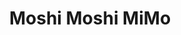 ---
layout: place
title: Moshi Moshi MiMo
permalink: /florida/miami/moshi-moshi-mimo.html
stateAbbr: FL
stateName: Florida
cityName: Miami
seo:
  type: restaurant
  links: null
place_id: ChIJnwaj_taz2YgRd3ddXoqN0ao
photos:
  - name: >-
      places/ChIJnwaj_taz2YgRd3ddXoqN0ao/photos/AeeoHcKU62ypCKEnyFFhUP0ebccyG7rQv6Gwi0JEsnlCMy_m_EDs6gsIGqiG96dTmmwK-4PuEq6YYIj6tAtYlO82HtMBsrSBtu0-DE0ZWOqEOeml-BmjMBKY-Dd3AOq0JmESrg5CFvBs7eE-eCwTr6OnaQYgE_ZTBKS16ahV5HsuAgHEGjFLV5CTesmrT-EIE3eiJbJwGvIqc-HS-bqhY3ksu8G5Ud9QCV08UH5W3mOcdDgL0JDPgC8V0njXM8V0C247UUc1LTpy_F8Y7BnAgMH2BHJjQEBVBPnpEDcqf9pzpdDvxf0LZHkMYaVHk8ThoT0ySQbbG3KPaSiAfbCLVGuCKU4wgcQHT0CLQWdo5BZ4IBtg6E7KINa4iWVxAUIAZPEAY1Y91jOINvenr7NQDad0c4ZRw_En266k7abYZCLp_szi3KX1
    widthPx: 4000
    heightPx: 3000
    authorAttributions:
      - displayName: Lindamaria Ortega Franco
        uri: https://maps.google.com/maps/contrib/104359801699735033128
        photoUri: >-
          https://lh3.googleusercontent.com/a-/ALV-UjUKzpTYt5NamAd4iI6M1zaGcuJtHW3tjPPhgdsDKqNQ7cUS-Wq0=s100-p-k-no-mo
    flagContentUri: >-
      https://www.google.com/local/imagery/report/?cb_client=maps_api_places.places_api&image_key=!1e10!2sCIHM0ogKEICAgIDL55_xqAE&hl=en-US
    googleMapsUri: >-
      https://www.google.com/maps/place//data=!3m4!1e2!3m2!1sCIHM0ogKEICAgIDL55_xqAE!2e10!4m2!3m1!1s0x88d9b3d6fea3069f:0xaad18d8a5e5d7777
  - name: >-
      places/ChIJnwaj_taz2YgRd3ddXoqN0ao/photos/AeeoHcKZaK92wSpZPHb1vxWXHB_UiA74adaaGdi-_ICxFY9r4jhr_uov-m9Wwoqq5kfD1j97qREoKeEUlymEwmDAcwD8z32m-hqD7y7L-jAWNeUSX8ouvdMVAmYcd2PAtOiLHXlGBpG2CKQL2HDaa2l8f4Q6NjF6tptn1M1R1ohf3D1aHy6CEHiZgOTucYy8sLKluz_eES14885LvqesvPc6lex7m1HngFnurUvGDmhszKel-jehll2nef6dvW4E36FbyIJcXOSDY5roXi8spm8SGYbBJCBnlyh34HlgrvmFkFTKfA
    widthPx: 1800
    heightPx: 1008
    authorAttributions:
      - displayName: Moshi Moshi MiMo
        uri: https://maps.google.com/maps/contrib/112413427394733786687
        photoUri: >-
          https://lh3.googleusercontent.com/a-/ALV-UjXs6A4YE22vezKanXmsp2oNm7__h0vstJKm9W25ElcNw1hZxKAI=s100-p-k-no-mo
    flagContentUri: >-
      https://www.google.com/local/imagery/report/?cb_client=maps_api_places.places_api&image_key=!1e10!2sAF1QipMxhynGMMZFY9CgEhqPjMPplq5f5Bwk7wwEcM2j&hl=en-US
    googleMapsUri: >-
      https://www.google.com/maps/place//data=!3m4!1e2!3m2!1sAF1QipMxhynGMMZFY9CgEhqPjMPplq5f5Bwk7wwEcM2j!2e10!4m2!3m1!1s0x88d9b3d6fea3069f:0xaad18d8a5e5d7777
  - name: >-
      places/ChIJnwaj_taz2YgRd3ddXoqN0ao/photos/AeeoHcL3fSU4LkkeZ3QKPyg6mSI8yvC3hn9wFtYhj2lnYuO81vba9qvKIe9xjyS0dKitI1yUhWIet4LgGzxLlY4Aqn0ZoDrFbHN0Ea1OpNJHXVue-U2MP5w06ZEi09mHkqzg7J1xmpP0N5tzKbaM92MVOlxvl7uxgicRVw3pGSQETg6LbyYMqvvU7XUaMe4m9CKkIA48aQFNqaVy4l9jxL-o5QMcM_PbURPDcOtlQ3k3K_5Ax9HBaoUWo2HJEaYm1y86zJWUTz9HiKYXNYf37oztUeX0mniWEqPlaS0x1sCdmKxF7kJC0xnIbin2Ns6ZUp_og7G7rxC7jeX_f_9MNyO7Heqj-9wbKCaq3D76KzunBZ-zT2rEma9MiFUzuWBZlzsXo0kkt8n_JkI01RmGD4hIo-IQbQeXPbEeRNSg_cngIdpGE-PcCih1saVBt6H8rZ7Y
    widthPx: 4032
    heightPx: 3024
    authorAttributions:
      - displayName: Jessika Goodman
        uri: https://maps.google.com/maps/contrib/116252158392653575030
        photoUri: >-
          https://lh3.googleusercontent.com/a-/ALV-UjW4lqkYCVqSsrQldC9dAVyH0Ps94SxeLA37zqNnFOX4hjHSZMqAqQ=s100-p-k-no-mo
    flagContentUri: >-
      https://www.google.com/local/imagery/report/?cb_client=maps_api_places.places_api&image_key=!1e10!2sCIABIhADydERiQA9n2fgK78ABFHr&hl=en-US
    googleMapsUri: >-
      https://www.google.com/maps/place//data=!3m4!1e2!3m2!1sCIABIhADydERiQA9n2fgK78ABFHr!2e10!4m2!3m1!1s0x88d9b3d6fea3069f:0xaad18d8a5e5d7777
  - name: >-
      places/ChIJnwaj_taz2YgRd3ddXoqN0ao/photos/AeeoHcLnu2a_M9fpYx8vS_WSlbvdzk80-_OU4VwHT4tOaoj816-YrDIuPjxVHV6Kl4rg_WaGzLLBI7GF47yqkXcP4dNigMrNUez8AO49wkl801jxRMVnUBu9n38_0qILMDtTnRImS7GP_DGnVmH2hSV3_yhDqE5n4IPRjdXIXS9HCmvJ9EX4q73ABAZMumHZfcbE6boCMzwdpppFG5RHtGwdc6opelqoPaGhORbq9GJb_aDSMAUtkEvVmDd4Plq8nIpe84DTB0FGRV_wWP7pREvg5AEm-0NLMMtQ54_IjELq06lKKwUGBEG7-fnGPPkbWRJ5XqSLsL5YQS6VAu1LiSX09DLG1lBQPQLV90yiyOvWzuDW9qOioctToh8DT3W6M00Z8P-KjlLoPyO28AT55NGwFE-FwB2HB5RyWl4xtLIdS0fn00k8
    widthPx: 3024
    heightPx: 4032
    authorAttributions:
      - displayName: Daniela Guerrero
        uri: https://maps.google.com/maps/contrib/112864332392031718685
        photoUri: >-
          https://lh3.googleusercontent.com/a/ACg8ocJI31CGn_lfp2JsHQZjP2y8XzK0SVG86ykpW5ZhLUHH2VU0EA=s100-p-k-no-mo
    flagContentUri: >-
      https://www.google.com/local/imagery/report/?cb_client=maps_api_places.places_api&image_key=!1e10!2sCIHM0ogKEICAgMCgxuOKugE&hl=en-US
    googleMapsUri: >-
      https://www.google.com/maps/place//data=!3m4!1e2!3m2!1sCIHM0ogKEICAgMCgxuOKugE!2e10!4m2!3m1!1s0x88d9b3d6fea3069f:0xaad18d8a5e5d7777
  - name: >-
      places/ChIJnwaj_taz2YgRd3ddXoqN0ao/photos/AeeoHcKPrAbhT22IcWjBTuJm3wrH9dTVBZKtxKinOfJrJ2MN_jtk-IgORrN1pHkQFtFVrr5irrbactEdVJ6dtA1psu9-RyP7BXnLLupWCy1QDhsfizMfiJyOU96h9RfHc5dittf4awZ218dXBY6FqGGmgptD6QDTenFtrHCy3v5YOrUOOf4LnaLnqjCTGmgMCD3ukHaJNBgfXRIkE_XLus7iGGnr9AYjVBKVeL2WDP1Ujwm-YM3rS4zxV7z9SKdroV3nlRFMrUja4CdhzLz3PAKhrNonVk9hq_NmtWTLduAd0UGg3A
    widthPx: 1024
    heightPx: 1024
    authorAttributions:
      - displayName: Moshi Moshi MiMo
        uri: https://maps.google.com/maps/contrib/112413427394733786687
        photoUri: >-
          https://lh3.googleusercontent.com/a-/ALV-UjXs6A4YE22vezKanXmsp2oNm7__h0vstJKm9W25ElcNw1hZxKAI=s100-p-k-no-mo
    flagContentUri: >-
      https://www.google.com/local/imagery/report/?cb_client=maps_api_places.places_api&image_key=!1e10!2sAF1QipO_h1lMB8J3C5UQCAn5YjZ_p-ckqlakWWxA-379&hl=en-US
    googleMapsUri: >-
      https://www.google.com/maps/place//data=!3m4!1e2!3m2!1sAF1QipO_h1lMB8J3C5UQCAn5YjZ_p-ckqlakWWxA-379!2e10!4m2!3m1!1s0x88d9b3d6fea3069f:0xaad18d8a5e5d7777
  - name: >-
      places/ChIJnwaj_taz2YgRd3ddXoqN0ao/photos/AeeoHcKOo8PauOh1la9v7D2zOvfr_dwEwcgVrg-nyWVw6_b213sPmusI9L44Xhwo5gL65F09puqcPGbTuPwSp2Jo_qGcis7jsmExmFV0_e-7rzX9HLn8Lfp2VA6kLDqo7h9wqUZRY6EUXVHDTqt21heM3bVlpOjCMfoPMqma48kh21z8z8ySlao6gg9nfVY27hINfZ283WCWhqmJZ_ZF44vnYFr0N_Kpg2azld8AEuUYP-xfT46QRvHBBhe8A4UbNc-6i-cnjA4gBP7D_9PKivESmGuaDk-DR1UQOHYCMQEEgyjESQ
    widthPx: 4032
    heightPx: 3024
    authorAttributions:
      - displayName: Moshi Moshi MiMo
        uri: https://maps.google.com/maps/contrib/112413427394733786687
        photoUri: >-
          https://lh3.googleusercontent.com/a-/ALV-UjXs6A4YE22vezKanXmsp2oNm7__h0vstJKm9W25ElcNw1hZxKAI=s100-p-k-no-mo
    flagContentUri: >-
      https://www.google.com/local/imagery/report/?cb_client=maps_api_places.places_api&image_key=!1e10!2sAF1QipNvuwdtbL3hL42en5PRTVnhXhvCFSMs7ZavyJhR&hl=en-US
    googleMapsUri: >-
      https://www.google.com/maps/place//data=!3m4!1e2!3m2!1sAF1QipNvuwdtbL3hL42en5PRTVnhXhvCFSMs7ZavyJhR!2e10!4m2!3m1!1s0x88d9b3d6fea3069f:0xaad18d8a5e5d7777
  - name: >-
      places/ChIJnwaj_taz2YgRd3ddXoqN0ao/photos/AeeoHcJjRAo9WjAIbqntCdDJj_yr0RISw8fuDR5k-Vvs8O5tWAUjrob_YF0r61LSJ29Wqh_qta16Z-LAiAPS6bS6ENPe0j3uagdekiGBreCJIfJxZhi6ZviEKx8mLH9dpVHTYtbRx6m2p2jKEep5-GJZJs4a3js9KQm9vyq-YmDVZ0i7EhTEQdacSOP4WXsceuIHFEaZHCIDp8dYpLnx9psQAXd0QDnNSt8F2zBIdKkE8-7Lg0CI8CwBaoz02on87RQ4ubgjHJmUAB6vOJM-DEkDzR5ajdpEGCA93blj6qUP1NmhrUW5IKvxfzf6_PY7u_CE6Bsaw3cV4v0V5tHz_GarQVNIcQLsQ7FSfx81Pf68sk0WwVOJ8coZMXc689imp4sb5LUjt5Wx9nSp4hkiLHLr9y31S1n7LmFsM27TJhsTOsM
    widthPx: 1200
    heightPx: 1600
    authorAttributions:
      - displayName: Janaina Ferreira
        uri: https://maps.google.com/maps/contrib/115069105147416865279
        photoUri: >-
          https://lh3.googleusercontent.com/a/ACg8ocLG99paN5w6nYW41hJTDrehiyaw5bVwi5l6_AhSATRv813fdw=s100-p-k-no-mo
    flagContentUri: >-
      https://www.google.com/local/imagery/report/?cb_client=maps_api_places.places_api&image_key=!1e10!2sCIHM0ogKEICAgICHusPdGg&hl=en-US
    googleMapsUri: >-
      https://www.google.com/maps/place//data=!3m4!1e2!3m2!1sCIHM0ogKEICAgICHusPdGg!2e10!4m2!3m1!1s0x88d9b3d6fea3069f:0xaad18d8a5e5d7777
  - name: >-
      places/ChIJnwaj_taz2YgRd3ddXoqN0ao/photos/AeeoHcKbZtKUa7zUiUEH3UTsprGLlXg-FZ4s5r1oa_XRdCqgko9L7POu7JADiiCzOrvaN61YiezPngTSPkSNJtbcOqSnYq3FQ6PnOJ0csKSPucHK-06vxhFbssagLSTEHlnFbkauOD-3RzZ90clpm1OO8aLCbA87xipGv6oTRn8XYw9LaldZatp26OEHD4MnN6Z_DzKJiN_ahJkgAoFApJFtPvdebhB42EDXrdqFNPc_ssjxbFGt9mm6_PTFpnnapZ7AsxnaHCOatcoXRCsfBlYOnJ7ftlbAK-crgeNSr9dzPGfHCSydYhfbRmDbXaaayvg-V_ZUqYhyyMGq-BZZsJvz0R2s_IIWmfP17bzcdoujorTAyWEiIV_agsaiEVQvkHtK9rJVMg3DOa3RSy4OGMMMQmbkhkFCTBY8jpBhFiBjarjAnQ9W
    widthPx: 3024
    heightPx: 4032
    authorAttributions:
      - displayName: candace girard
        uri: https://maps.google.com/maps/contrib/106312923911761280220
        photoUri: >-
          https://lh3.googleusercontent.com/a-/ALV-UjXYBtkcTt498-N6kGjtWHE3HDjy6Y786mH5qn_TDl5mgQpqSFpT=s100-p-k-no-mo
    flagContentUri: >-
      https://www.google.com/local/imagery/report/?cb_client=maps_api_places.places_api&image_key=!1e10!2sCIHM0ogKEICAgMCQqpSt7QE&hl=en-US
    googleMapsUri: >-
      https://www.google.com/maps/place//data=!3m4!1e2!3m2!1sCIHM0ogKEICAgMCQqpSt7QE!2e10!4m2!3m1!1s0x88d9b3d6fea3069f:0xaad18d8a5e5d7777
  - name: >-
      places/ChIJnwaj_taz2YgRd3ddXoqN0ao/photos/AeeoHcLJLzuaQY1YCc4mdIN3v-EzNEAwDilxiuzSRxt1ncydqQKN3oqMIe58_DyltuO1ZoVsJQwUhNMuWb79wNldUh5BskT7Yfxc4neXjIvpfXJ5acYUsS8-_KjKq4289Gfj_z3Nx8aavtXb4UxPFCeMAn-aE6-dfWL05sjBe4ZpaO6MuvVB8qS4pEaDDxeb6_ObjzLD7V57CoVDfs2GDfrO2i64qsQHMjQzo6V2UVPjlQ6S6hctW9FPkprxU5KFl41o8A2rBT7jq0bzS4gIU7LiK2yhLqcKXPxC5muUIPFtgulcIi__F5P6CKoFgezI_ao_rmp70PWAGQe6dMkq6OEFPXKQxKEBvtFv_xwk6b5lo3DhT1hOtWXy6hs-c2lV34RiK-0aQKMu_tl6OWXXB_Iz61KVDP3oT_y2pvVQRxre-mCy_DAxdKpmpBWOcBLHxhe4
    widthPx: 3600
    heightPx: 4800
    authorAttributions:
      - displayName: Jesus Gelvez
        uri: https://maps.google.com/maps/contrib/116788510418702115037
        photoUri: >-
          https://lh3.googleusercontent.com/a-/ALV-UjU-Sk_CGEC9vWetvXLWzDSXDD-DjjqgX2KUVskR9Hh7wqe6Pgo=s100-p-k-no-mo
    flagContentUri: >-
      https://www.google.com/local/imagery/report/?cb_client=maps_api_places.places_api&image_key=!1e10!2sCIABIhADydERSCsWAWfp_uIAC76A&hl=en-US
    googleMapsUri: >-
      https://www.google.com/maps/place//data=!3m4!1e2!3m2!1sCIABIhADydERSCsWAWfp_uIAC76A!2e10!4m2!3m1!1s0x88d9b3d6fea3069f:0xaad18d8a5e5d7777
  - name: >-
      places/ChIJnwaj_taz2YgRd3ddXoqN0ao/photos/AeeoHcLYZwZ8jH2RdTHAvQvRcdMGALPPZuDimPvPyvA7JLWA8TWSeqZH1AC4b09cB66wE0MVPt9j3LJ6AGgfF8HfOGqPIlDVuopKOzwwOgOIaDcCTt4a9T9QtEHIi3a0779zcByUtFcB9Sc_CCxSsFy43KdD-yMxlyandbsiNHsfLv8XlxsNwI5BIOQ3rIfTCL4aE360B2JtiXoz0Rz9fyEE69jOFIwgGahFCt4dVbV1nhpvXSMvUk8jW2IR5AvwMfC0_2PPOhLZ9J5ylUImLZ4vjclzXwnVnPkNabvRqkekWYw03djYGClTrVfo2cdvhpyGaU_VJtrOtSGTyGD6IN4XndeF312cgS7qQ2uurmv9f5yn-2lloBnBYriFQxR8kuzaF17dbbUKhtwcXH6C2432vggPOqFUOx_nW2_Guh71t_d-nA
    widthPx: 3024
    heightPx: 4032
    authorAttributions:
      - displayName: S R
        uri: https://maps.google.com/maps/contrib/106884450147607595154
        photoUri: >-
          https://lh3.googleusercontent.com/a-/ALV-UjWjD2JdNzAvbFfuKsqyG8gjLsSfan_HNxXV9etYMegk-XaiCAHE=s100-p-k-no-mo
    flagContentUri: >-
      https://www.google.com/local/imagery/report/?cb_client=maps_api_places.places_api&image_key=!1e10!2sCIHM0ogKEICAgICLt8OCZw&hl=en-US
    googleMapsUri: >-
      https://www.google.com/maps/place//data=!3m4!1e2!3m2!1sCIHM0ogKEICAgICLt8OCZw!2e10!4m2!3m1!1s0x88d9b3d6fea3069f:0xaad18d8a5e5d7777
address: 7232 Biscayne Blvd, Miami, FL 33138, USA
street: 7232 Biscayne Blvd
city: Miami
state: FL
zip: '33138'
country: USA
neighborhood: Upper East Side
latitude: '25.841773'
longitude: '-80.184610'
accessibility_options:
  wheelchairAccessibleEntrance: true
  wheelchairAccessibleRestroom: true
  wheelchairAccessibleSeating: true
business_status: OPERATIONAL
name: Moshi Moshi MiMo
google_maps_links:
  directionsUri: >-
    https://www.google.com/maps/dir//''/data=!4m7!4m6!1m1!4e2!1m2!1m1!1s0x88d9b3d6fea3069f:0xaad18d8a5e5d7777!3e0
  placeUri: https://maps.google.com/?cid=12308774882008463223
  writeAReviewUri: >-
    https://www.google.com/maps/place//data=!4m3!3m2!1s0x88d9b3d6fea3069f:0xaad18d8a5e5d7777!12e1
  reviewsUri: >-
    https://www.google.com/maps/place//data=!4m4!3m3!1s0x88d9b3d6fea3069f:0xaad18d8a5e5d7777!9m1!1b1
  photosUri: >-
    https://www.google.com/maps/place//data=!4m3!3m2!1s0x88d9b3d6fea3069f:0xaad18d8a5e5d7777!10e5
primary_type: Japanese Restaurant
opening_hours:
  regular: null
  current: null
secondary_opening_hours:
  regular:
    weekdayDescriptions: null
    type: null
  current:
    weekdayDescriptions: null
    type: null
phone: null
price_level: null
price_range: null
rating: null
rating_count: 0
website: null
description: >-
  Discover Moshi Moshi MiMo in Miami, FL$$$Moshi Moshi MiMo in Miami, FL, stands
  out as a cozy Japanese restaurant nestled in the vibrant Upper East Side,
  perfect for those craving authentic flavors in a welcoming environment. This
  spot emphasizes accessibility with features like easy entrances and seating
  designed for all guests, making it a thoughtful choice for diverse diners.
  Located conveniently on Biscayne Blvd, it serves as an ideal stop for anyone
  exploring the area and looking to enjoy fresh Japanese dishes in a relaxed
  setting. The atmosphere highlights a blend of casual charm and inviting vibes,
  drawing in locals and visitors alike who appreciate quality sushi options
  nearby.
generative_summary: >-
  Discover Moshi Moshi MiMo in Miami, FL$$$Moshi Moshi MiMo in Miami, FL, stands
  out as a cozy Japanese restaurant nestled in the vibrant Upper East Side,
  perfect for those craving authentic flavors in a welcoming environment. This
  spot emphasizes accessibility with features like easy entrances and seating
  designed for all guests, making it a thoughtful choice for diverse diners.
  Located conveniently on Biscayne Blvd, it serves as an ideal stop for anyone
  exploring the area and looking to enjoy fresh Japanese dishes in a relaxed
  setting. The atmosphere highlights a blend of casual charm and inviting vibes,
  drawing in locals and visitors alike who appreciate quality sushi options
  nearby.
generative_disclosure: Summarized by AI using the Grok-3-Mini model.
reviews: null
review_summary: >-
  What Customers Are Saying$$$Feedback from diners at this Japanese eatery often
  highlights the fresh and flavorful sushi that keeps people coming back for
  more, making it a go-to spot for tasty meals in the neighborhood. Many
  appreciate the approachable vibe and attentive service that enhance the
  overall experience, turning simple visits into enjoyable outings. While some
  note the casual setting is great for quick bites or groups, others mention the
  accessible features add to the convenience without compromising on fun.
  Overall, it's commonly praised as a solid pick for anyone searching for
  reliable sushi places near me, with a positive nod to the laid-back atmosphere
  that encourages repeat trips.
review_disclosure: Summarized by AI using the Grok-3-Mini model.
parking_options: null
payment_options: null
allow_dogs: null
curbside_pickup: null
delivery: null
dine_in: null
good_for_children: null
good_for_groups: null
good_for_sports: null
live_music: null
menu_for_children: null
outdoor_seating: null
reservable: null
restroom: null
serves_beer: null
serves_breakfast: null
serves_brunch: null
serves_cocktails: null
serves_coffee: null
serves_dinner: null
serves_dessert: null
serves_lunch: null
serves_vegetarian_food: null
serves_wine: null
takeout: null
update_category: pro
places_description: null

---